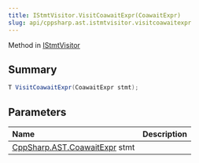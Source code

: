 ```yaml
---
title: IStmtVisitor.VisitCoawaitExpr(CoawaitExpr)
slug: api/cppsharp.ast.istmtvisitor.visitcoawaitexpr
---
```

Method in [IStmtVisitor](/api/cppsharp/ast/istmtvisitor)

## Summary



```csharp
T VisitCoawaitExpr(CoawaitExpr stmt);
```

## Parameters

|Name|Description|
|:---|:---|
|[CppSharp.AST.CoawaitExpr](/api/cppsharp/ast/coawaitexpr) stmt||


